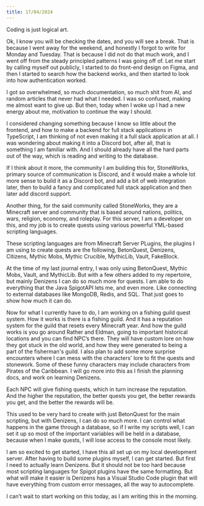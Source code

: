 ```yaml
---
title: 17/04/2024
---
```

Coding is just logical art.

Ok, I know you will be checking the dates, and you will see a break. That is because I went away for the weekend, and honestly I forgot to write for Monday and Tuesday. That is because I did not do that much work, and I went off from the steady principled patterns I was going off of. 
Let me start by calling myself out publicly, I started to do front-end design on Figma, and then I started to search how the backend works, and then started to look into how authentication worked.

I got so overwhelmed, so much documentation, so much shit from AI, and random articles that never had what I needed. I was so confused, making me almost want to give up. But then, today when I woke up I had a new energy about me, motivation to continue the way I should.

I considered changing something because I know so little about the frontend, and how to make a backend for full stack applications in TypeScript, I am thinking of not even making it a full slack application at all.
I was wondering about making it into a Discord bot, after all, that is something I am familiar with. And I should already have all the hard parts out of the way, which is reading and writing to the database.

If I think about it more, the community I am building this for, StoneWorks, primary source of communication is Discord, and it would make a whole lot more sense to build it as a Discord bot, and add a bit of web integration later, then to build a fancy and complicated full stack application and then later add discord support.


Another thing, for the said community called StoneWorks, they are a Minecraft server and community that is based around nations, politics, wars, religion, economy, and roleplay. For this server, I am a developer on this, and my job is to create quests using various powerful YML-based scripting languages.

These scripting languages are from Minecraft Server PLugins, the plugins I am using to create quests are the following, BetonQuest, Denizens, Citizens, Mythic Mobs, Mythic Crucible, MythicLib, Vault, FakeBlock.

At the time of my last journal entry, I was only using BetonQuest, Mythic Mobs, Vault, and MythicLib. But with a few others added to my repertoire, but mainly Denizens I can do so much more for quests. I am able to do everything that the Java SpigotAPI lets me, and even more. Like connecting to external databases like MongoDB, Redis, and SQL. That just goes to show how much it can do.

Now for what I currently have to do, I am working on a fishing guild quest system. How it works is there is a fishing guild. And it has a reputation system for the guild that resets every Minecraft year. And how the guild works is you go around Rather and Eldman, going to important historical locations and you can find NPC’s there. They will have custom lore on how they got stuck in the old world, and how they were generated to being a part of the fisherman's guild. I also plan to add some more surprise encounters where I can mess with the characters' lore to fit the quests and stonework. Some of these funny characters may include characters from Pirates of the Caribbean. I will go more into this as I finish the planning docs, and work on learning Denizens.

Each NPC will give fishing quests, which in turn increase the reputation. And the higher the reputation, the better quests you get, the better rewards you get, and the better the rewards will be.

This used to be very hard to create with just BetonQuest for the main scripting, but with Denizens, I can do so much more. I can control what happens in the game through a database, so if I write my scripts well, I can set it up so most of the important variables will be held in a database, because when I make quests, I will lose access to the console most likely.

I am so excited to get started, I have this all set up on my local development server. After having to build some plugins myself, I can get started. But first I need to actually learn Denizens. But it should not be too hard because most scripting languages for Spigot plugins have the same formatting. But what will make it easier is Denizens has a Visual Studio Code plugin that will have everything from custom error messages, all the way to autocomplete.

I can’t wait to start working on this today, as I am writing this in the morning.
